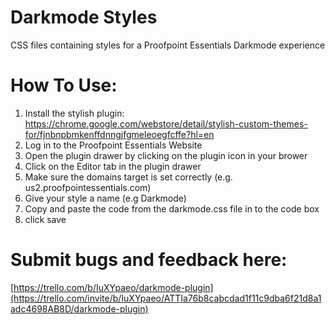 # Darkmode Styles
CSS files containing styles for a Proofpoint Essentials Darkmode experience

# How To Use:
1. Install the stylish plugin: https://chrome.google.com/webstore/detail/stylish-custom-themes-for/fjnbnpbmkenffdnngjfgmeleoegfcffe?hl=en
2. Log in to the Proofpoint Essentials Website
3. Open the plugin drawer by clicking on the plugin icon in your brower
4. Click on the Editor tab in the plugin drawer
5. Make sure the domains target is set correctly (e.g. us2.proofpointessentials.com)
6. Give your style a name (e.g Darkmode)
7. Copy and paste the code from the darkmode.css file in to the code box
8. click save

# Submit bugs and feedback here:
[https://trello.com/b/IuXYpaeo/darkmode-plugin](https://trello.com/invite/b/IuXYpaeo/ATTIa76b8cabcdad1f11c9dba6f21d8a1adc4698AB8D/darkmode-plugin)


